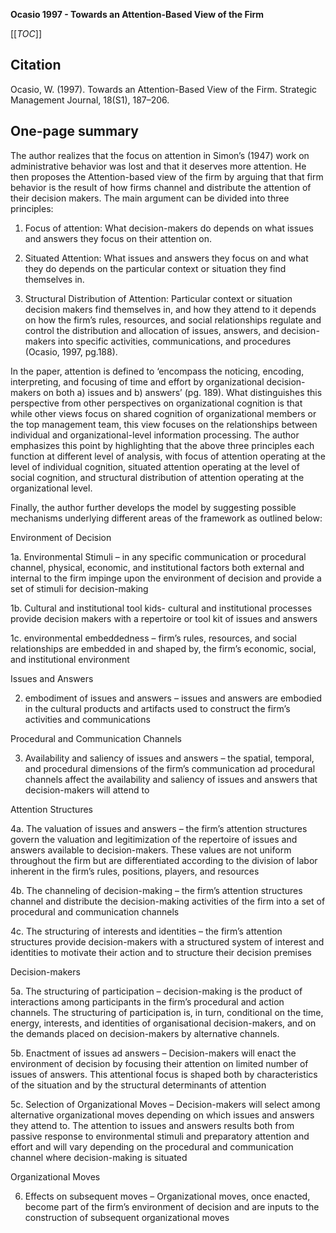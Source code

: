 **Ocasio 1997 - Towards an Attention-Based View of the Firm**

[[_TOC_]]

## Citation
Ocasio, W. (1997). Towards an Attention-Based View of the Firm. Strategic Management Journal, 18(S1), 187–206. 

## One-page summary

The author realizes that the focus on attention in Simon’s (1947) work on administrative behavior was lost and that it deserves more attention. He then proposes the Attention-based view of the firm by arguing that that firm behavior is the result of how firms channel and distribute the attention of their decision makers. The main argument can be divided into three principles: 

   1) Focus of attention: What decision-makers do depends on what issues and answers they focus on their attention on.  

   2) Situated Attention: What issues and answers they focus on and what they do depends on the particular context or situation they find themselves in.  

   3) Structural Distribution of Attention: Particular context or situation decision makers find themselves in, and how they attend to it depends on how the firm’s rules, resources, and social relationships regulate and control the distribution and allocation of issues, answers, and decision-makers into specific activities, communications, and procedures (Ocasio, 1997, pg.188). 

 

In the paper, attention is defined to ‘encompass the noticing, encoding, interpreting, and focusing of time and effort by organizational decision-makers on both a) issues and b) answers’ (pg. 189). What distinguishes this perspective from other perspectives on organizational cognition is that while other views focus on shared cognition of organizational members or the top management team, this view focuses on the relationships between individual and organizational-level information processing. The author emphasizes this point by highlighting that the above three principles each function at different level of analysis, with focus of attention operating at the level of individual cognition, situated attention operating at the level of social cognition, and structural distribution of attention operating at the organizational level. 

 

Finally, the author further develops the model by suggesting possible mechanisms underlying different areas of the framework as outlined below: 

Environment of Decision 

1a. Environmental Stimuli – in any specific communication or procedural channel, physical, economic, and institutional factors both external and internal to the firm impinge upon the environment of decision and provide a set of stimuli for decision-making 

1b. Cultural and institutional tool kids- cultural and institutional processes provide decision makers with a repertoire or tool kit of issues and answers 

1c. environmental embeddedness – firm’s rules, resources, and social relationships are embedded in and shaped by, the firm’s economic, social, and institutional environment 

Issues and Answers 

2. embodiment of issues and answers – issues and answers are embodied in the cultural products and artifacts used to construct the firm’s activities and communications 

Procedural and Communication Channels 

3. Availability and saliency of issues and answers – the spatial, temporal, and procedural dimensions of the firm’s communication ad procedural channels affect the availability and saliency of issues and answers that decision-makers will attend to 

 

Attention Structures 

4a. The valuation of issues and answers – the firm’s attention structures govern the valuation and legitimization of the repertoire of issues and answers available to decision-makers. These values are not uniform throughout the firm but are differentiated according to the division of labor inherent in the firm’s rules, positions, players, and resources 

4b. The channeling of decision-making – the firm’s attention structures channel and distribute the decision-making activities of the firm into a set of procedural and communication channels 

4c. The structuring of interests and identities – the firm’s attention structures provide decision-makers with a structured system of interest and identities to motivate their action and to structure their decision premises 

Decision-makers 

5a. The structuring of participation – decision-making is the product of interactions among participants in the firm’s procedural and action channels. The structuring of participation is, in turn, conditional on the time, energy, interests, and identities of organisational decision-makers, and on the demands placed on decision-makers by alternative channels.  

5b. Enactment of issues ad answers – Decision-makers will enact the environment of decision by focusing their attention on limited number of issues of answers. This attentional focus is shaped both by characteristics of the situation and by the structural determinants of attention 

5c. Selection of Organizational Moves – Decision-makers will select among alternative organizational moves depending on which issues and answers they attend to. The attention to issues and answers results both from passive response to environmental stimuli and preparatory attention and effort and will vary depending on the procedural and communication channel where decision-making is situated 

Organizational Moves 

6. Effects on subsequent moves – Organizational moves, once enacted, become part of the firm’s environment of decision and are inputs to the construction of subsequent organizational moves 